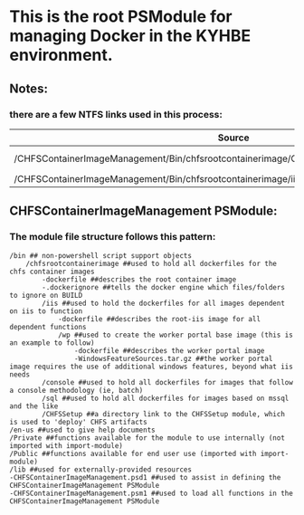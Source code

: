 # This is the root PSModule for managing Docker in the KYHBE environment.

## Notes:
### there are a few NTFS links used in this process:
Source | Points to | Type
------ | --------- | ----
/CHFSContainerImageManagement/Bin/chfsrootcontainerimage/CHFSSetup | /CHFSSetup | directory link
/CHFSContainerImageManagement/Bin/chfsrootcontainerimage/iis/wp/WindowsFeatureSources.tar.gz | /CHFSContainerImageManagement/lib/WindowsFeatureSources.tar.gz | file link


## CHFSContainerImageManagement PSModule:
### The module file structure follows this pattern:
    /bin ## non-powershell script support objects
        /chfsrootcontainerimage ##used to hold all dockerfiles for the chfs container images
            -dockerfile ##describes the root container image
            -.dockerignore ##tells the docker engine which files/folders to ignore on BUILD
            /iis ##used to hold the dockerfiles for all images dependent on iis to function
                -dockerfile ##describes the root-iis image for all dependent functions
                /wp ##used to create the worker portal base image (this is an example to follow)
                    -dockerfile ##describes the worker portal image
                    -WindowsFeatureSources.tar.gz ##the worker portal image requires the use of additional windows features, beyond what iis needs
            /console ##used to hold all dockerfiles for images that follow a console methodology (ie, batch)
            /sql ##used to hold all dockerfiles for images based on mssql and the like
            /CHFSSetup ##a directory link to the CHFSSetup module, which is used to 'deploy' CHFS artifacts
    /en-us ##used to give help documents
    /Private ##functions available for the module to use internally (not imported with import-module)
    /Public ##functions available for end user use (imported with import-module)
    /lib ##used for externally-provided resources
    -CHFSContainerImageManagement.psd1 ##used to assist in defining the CHFSContainerImageManagement PSModule
    -CHFSContainerImageManagement.psm1 ##used to load all functions in the CHFSContainerImageManagement PSModule